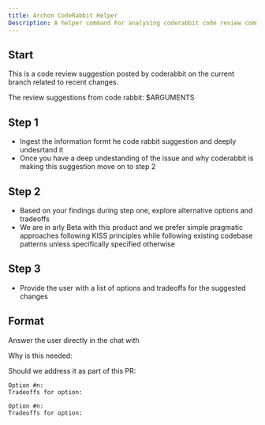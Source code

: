 ```yaml
---
title: Archon CodeRabbit Helper
Description: A helper command For analysing coderabbit code review comments that will help you understand the suggestion, analyse if its a valid suggestion and list options and tradeoffs.
---
```


## Start

This is a code review suggestion posted by coderabbit on the current branch related to recent changes.

The review suggestions from code rabbit: $ARGUMENTS

## Step 1

- Ingest the information formt he code rabbit suggestion and deeply undesrtand it
- Once you have a deep undestanding of the issue and why coderabbit is making this suggestion move on to step 2

## Step 2

- Based on your findings during step one, explore alternative options and tradeoffs
- We are in arly Beta with this product and we prefer simple pragmatic approaches following KISS principles while following existing codebase patterns unless specifically specified otherwise

## Step 3

- Provide the user with a list of options and tradeoffs for the suggested changes

## Format

Answer the user directly in the chat with

Why is this needed:

Should we address it as part of this PR:

```
Option #n:
Tradeoffs for option:

Option #n:
Tradeoffs for option:
```
